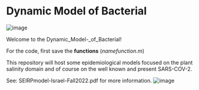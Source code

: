 # Dynamic Model of Bacterial

 
![image](https://user-images.githubusercontent.com/111941844/200149373-34622688-0feb-4462-b5aa-5def4b9ed728.png)

Welcome to the Dynamic_Model-_of_Bacterial!


For the code, first save the **functions** (_namefunction.m_)


This repository will host some epidemiological models focused on the plant salinity domain and of course on the well known and present SARS-COV-2.

See: SEIRPmodel-Israel-Fall2022.pdf for more information. 
![image](https://github.com/13260618/Dynamic_Model-_of_Bacterial/assets/111941844/99b7c611-372c-4fbd-8df5-043598c75294)

